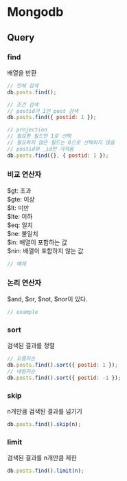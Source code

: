 # Mongodb

## Query

### find

배열을 반환

```js
// 전체 검색
db.posts.find();

// 조건 검색
// postid가 1인 post 검색
db.posts.find({ postid: 1 });

// projection
// 필요한 필드만 1로 선택
// 필요하지 않은 필드는 0으로 선택하지 않음
// postid와 _id만 가져옴
db.posts.find({}, { postid: 1 });
```

### 비교 연산자

$gt: 초과  
$gte: 이상  
$lt: 미만  
$lte: 이하  
$eq: 일치  
$ne: 불일치  
$in: 배열이 포함하는 값  
$nin: 배열이 포함하지 않는 값

```js
// 예제
```

### 논리 연산자

$and, $or, $not, $nor이 있다.

```js
// example
```

### sort

검색된 결과를 정렬

```js
// 오름차순
db.posts.find().sort({ postid: 1 });
// 내림차순
db.posts.find().sort({ postid: -1 });
```

### skip

n개만큼 검색된 결과를 넘기기

```js
db.posts.find().skip(n);
```

### limit

검색된 결과를 n개만큼 제한

```js
db.posts.find().limit(n);
```
